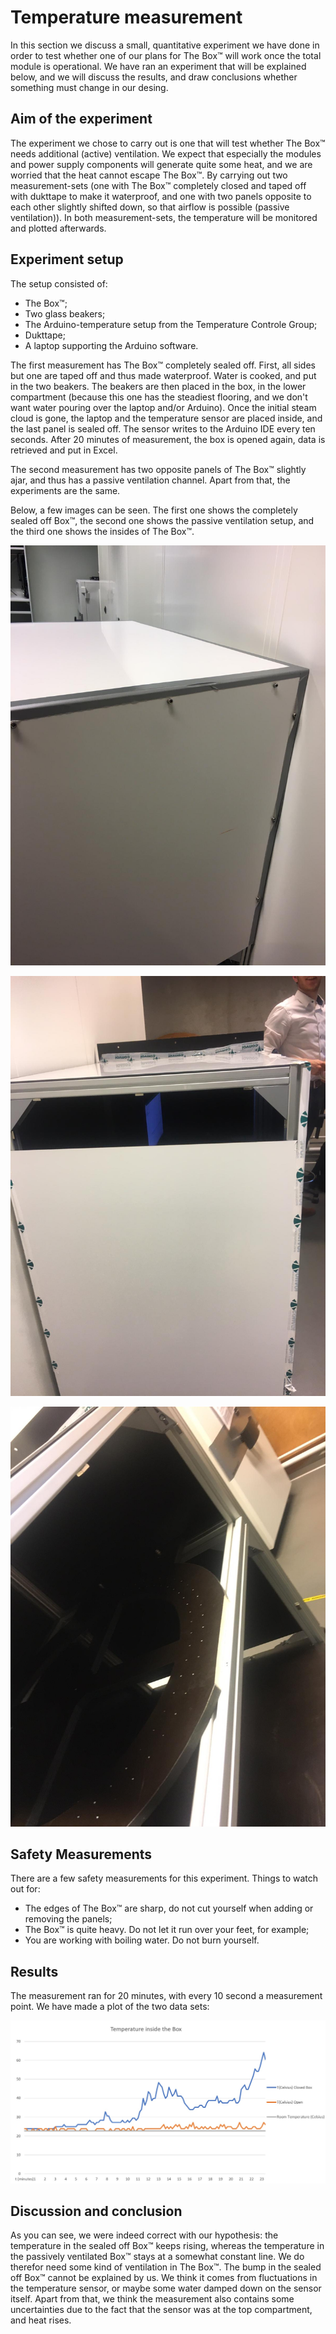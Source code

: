# Temperature measurement

In this section we discuss a small, quantitative experiment we have done in order to test whether one of our plans for The Box™ will work once the total module is operational. We have ran an experiment that will be explained below, and we will discuss the results, and draw conclusions whether something must change in our desing.

## Aim of the experiment

The experiment we chose to carry out is one that will test whether The Box™ needs additional (active) ventilation. We expect that especially the modules and power supply components will generate quite some heat, and we are worried that the heat cannot escape The Box™. By carrying out two measurement-sets (one with The Box™ completely closed and taped off with dukttape to make it waterproof, and one with two panels opposite to each other slightly shifted down, so that airflow is possible (passive ventilation)). In both measurement-sets, the temperature will be monitored and plotted afterwards.

## Experiment setup

The setup consisted of:
- The Box™;
- Two glass beakers;
- The Arduino-temperature setup from the Temperature Controle Group;
- Dukttape;
- A laptop supporting the Arduino software.

The first measurement has The Box™ completely sealed off. First, all sides but one are taped off and thus made waterproof. Water is cooked, and put in the two beakers. The beakers are then placed in the box, in the lower compartment (because this one has the steadiest flooring, and we don't want water pouring over the laptop and/or Arduino). Once the initial steam cloud is gone, the laptop and the temperature sensor are placed inside, and the last panel is sealed off. The sensor writes to the Arduino IDE every ten seconds. After 20 minutes of measurement, the box is opened again, data is retrieved and put in Excel.

The second measurement has two opposite panels of The Box™ slightly ajar, and thus has a passive ventilation channel. Apart from that, the experiments are the same.

Below, a few images can be seen. The first one shows the completely sealed off Box™, the second one shows the passive ventilation setup, and the third one shows the insides of The Box™.

![The sealed off Box™](./images/BoxSeal.jpeg)

![The passive ventilation setup](./images/PassiveVentilation.jpeg)

![The insides of the Box™](./images/BoxInsides.jpeg)

## Safety Measurements

There are a few safety measurements for this experiment. Things to watch out for:

- The edges of The Box™ are sharp, do not cut yourself when adding or removing the panels;
- The Box™ is quite heavy. Do not let it run over your feet, for example;
- You are working with boiling water. Do not burn yourself.

## Results

The measurement ran for 20 minutes, with every 10 second a measurement point. We have made a plot of the two data sets:

![tempplot](./images/tempplot.jpeg)

## Discussion and conclusion

As you can see, we were indeed correct with our hypothesis: the temperature in the sealed off Box™ keeps rising, whereas the temperature in the passively ventilated Box™ stays at a somewhat constant line. We do therefor need some kind of ventilation in The Box™. The bump in the sealed off Box™ cannot be explained by us. We think it comes from fluctuations in the temperature sensor, or maybe some water damped down on the sensor itself. Apart from that, we think the measurement also contains some uncertainties due to the fact that the sensor was at the top compartment, and heat rises. 